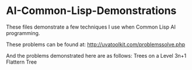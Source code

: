 # AI-Common-Lisp-Demonstrations
These files demonstrate a few techniques I use when Common Lisp AI programming. 

These problems can be found at: http://uvatoolkit.com/problemssolve.php

And the problems demonstrated here are as follows:
Trees on a Level
3n+1
Flattern Tree
